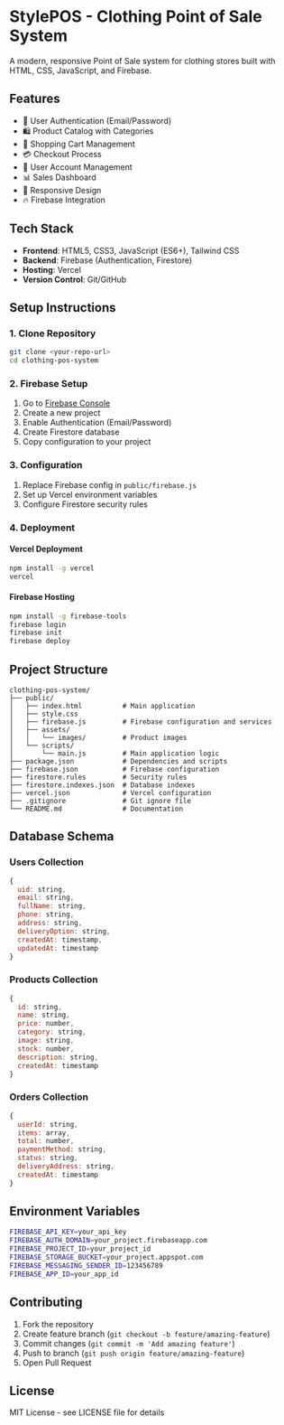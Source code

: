 # StylePOS - Clothing Point of Sale System

A modern, responsive Point of Sale system for clothing stores built with HTML, CSS, JavaScript, and Firebase.

## Features

- 🔐 User Authentication (Email/Password)
- 🛍️ Product Catalog with Categories
- 🛒 Shopping Cart Management
- 💳 Checkout Process
- 👥 User Account Management
- 📊 Sales Dashboard
- 📱 Responsive Design
- 🔥 Firebase Integration

## Tech Stack

- **Frontend**: HTML5, CSS3, JavaScript (ES6+), Tailwind CSS
- **Backend**: Firebase (Authentication, Firestore)
- **Hosting**: Vercel
- **Version Control**: Git/GitHub

## Setup Instructions

### 1. Clone Repository
```bash
git clone <your-repo-url>
cd clothing-pos-system
```

### 2. Firebase Setup
1. Go to [Firebase Console](https://console.firebase.google.com)
2. Create a new project
3. Enable Authentication (Email/Password)
4. Create Firestore database
5. Copy configuration to your project

### 3. Configuration
1. Replace Firebase config in `public/firebase.js`
2. Set up Vercel environment variables
3. Configure Firestore security rules

### 4. Deployment

#### Vercel Deployment
```bash
npm install -g vercel
vercel
```

#### Firebase Hosting
```bash
npm install -g firebase-tools
firebase login
firebase init
firebase deploy
```

## Project Structure

```
clothing-pos-system/
├── public/
│   ├── index.html          # Main application
│   ├── style.css
│   ├── firebase.js         # Firebase configuration and services
│   ├── assets/
│   │   └── images/         # Product images
│   └── scripts/
│       └── main.js         # Main application logic
├── package.json            # Dependencies and scripts
├── firebase.json           # Firebase configuration
├── firestore.rules         # Security rules
├── firestore.indexes.json  # Database indexes
├── vercel.json             # Vercel configuration
├── .gitignore              # Git ignore file
└── README.md               # Documentation
```

## Database Schema

### Users Collection
```javascript
{
  uid: string,
  email: string,
  fullName: string,
  phone: string,
  address: string,
  deliveryOption: string,
  createdAt: timestamp,
  updatedAt: timestamp
}
```

### Products Collection
```javascript
{
  id: string,
  name: string,
  price: number,
  category: string,
  image: string,
  stock: number,
  description: string,
  createdAt: timestamp
}
```

### Orders Collection
```javascript
{
  userId: string,
  items: array,
  total: number,
  paymentMethod: string,
  status: string,
  deliveryAddress: string,
  createdAt: timestamp
}
```

## Environment Variables

```bash
FIREBASE_API_KEY=your_api_key
FIREBASE_AUTH_DOMAIN=your_project.firebaseapp.com
FIREBASE_PROJECT_ID=your_project_id
FIREBASE_STORAGE_BUCKET=your_project.appspot.com
FIREBASE_MESSAGING_SENDER_ID=123456789
FIREBASE_APP_ID=your_app_id
```

## Contributing

1. Fork the repository
2. Create feature branch (`git checkout -b feature/amazing-feature`)
3. Commit changes (`git commit -m 'Add amazing feature'`)
4. Push to branch (`git push origin feature/amazing-feature`)
5. Open Pull Request

## License

MIT License - see LICENSE file for details